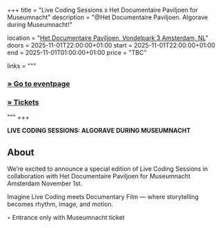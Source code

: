 +++
title       = "Live Coding Sessions x Het Documentaire Paviljoen for Museumnacht"
description = "@Het Documentaire Paviljoen. Algorave during Museumnacht!"

location    = "[Het Documentaire Paviljoen, Vondelpark 3 Amsterdam, NL](https://www.openstreetmap.org/way/57857054)"
doors       = 2025-11-01T22:00:00+01:00
start       = 2025-11-01T22:00:00+01:00
end         = 2025-11-01T01:00:00+01:00
price       = "TBC"

links = """
  ### [» Go to eventpage ](https://livecodingsessions.nl/sessions/museumnacht25/)
  ### [» Tickets ](https://museumnacht.amsterdam/night/musea/het-documentaire-paviljoen)
"""
+++

**LIVE CODING SESSIONS: ALGORAVE DURING MUSEUMNACHT**

## About

We’re excited to announce a special edition of Live Coding Sessions in collaboration with Het Documentaire Paviljoen for Museumnacht Amsterdam November 1st.

Imagine Live Coding meets Documentary Film — where storytelling becomes rhythm, image, and motion.

‣ Entrance only with Museumnacht ticket

